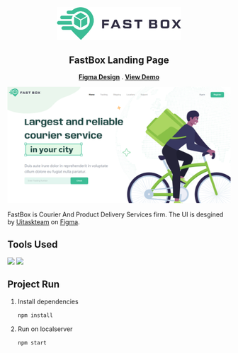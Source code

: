 <div id="top"></div>

<div align="center">

  <img src="https://github.com/Yomna-J/fastbox/blob/main/src/assets/logo.svg" alt="fastbox" width="280">

  <h2 align="center">FastBox Landing Page</h2>
  <p align="center">
    <a href="https://www.figma.com/community/file/1192719418391264734"><strong>Figma Design</strong></a> . 
    <a href=""><strong>View Demo</strong></a>
  </p>
</div>

![UI Image](/resources/demo.png)

FastBox is Courier And Product Delivery Services firm. The UI is desgined by [Uitaskteam](https://www.figma.com/@uitaskca) on [Figma](https://www.figma.com/community/file/1192719418391264734). 


## Tools Used
<img src="https://img.shields.io/static/v1?label=&message=React Js&color=61DAFB&logo=React&logoColor=000000"/> <img src="https://img.shields.io/static/v1?label=&message=MUI&color=007FFF&logo=MUI&logoColor=FFFFFF"/>

## Project Run
1. Install dependencies

   ```sh
   npm install
   ```
2. Run on localserver

   ```sh
   npm start
   ```
